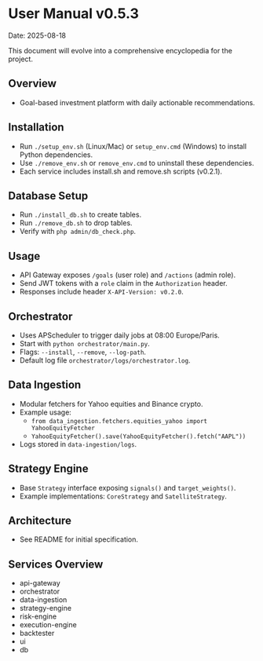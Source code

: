 # User Manual v0.5.3

Date: 2025-08-18

This document will evolve into a comprehensive encyclopedia for the project.

## Overview
- Goal-based investment platform with daily actionable recommendations.

## Installation
- Run `./setup_env.sh` (Linux/Mac) or `setup_env.cmd` (Windows) to install Python dependencies.
- Use `./remove_env.sh` or `remove_env.cmd` to uninstall these dependencies.
- Each service includes install.sh and remove.sh scripts (v0.2.1).

## Database Setup
- Run `./install_db.sh` to create tables.
- Run `./remove_db.sh` to drop tables.
- Verify with `php admin/db_check.php`.

## Usage
- API Gateway exposes `/goals` (user role) and `/actions` (admin role).
- Send JWT tokens with a `role` claim in the `Authorization` header.
- Responses include header `X-API-Version: v0.2.0`.

## Orchestrator
- Uses APScheduler to trigger daily jobs at 08:00 Europe/Paris.
- Start with `python orchestrator/main.py`.
- Flags: `--install`, `--remove`, `--log-path`.
- Default log file `orchestrator/logs/orchestrator.log`.

## Data Ingestion
- Modular fetchers for Yahoo equities and Binance crypto.
- Example usage:
  - `from data_ingestion.fetchers.equities_yahoo import YahooEquityFetcher`
  - `YahooEquityFetcher().save(YahooEquityFetcher().fetch("AAPL"))`
- Logs stored in `data-ingestion/logs`.

## Strategy Engine
- Base `Strategy` interface exposing `signals()` and `target_weights()`.
- Example implementations: `CoreStrategy` and `SatelliteStrategy`.

## Architecture
- See README for initial specification.

## Services Overview
- api-gateway
- orchestrator
- data-ingestion
- strategy-engine
- risk-engine
- execution-engine
- backtester
- ui
- db
